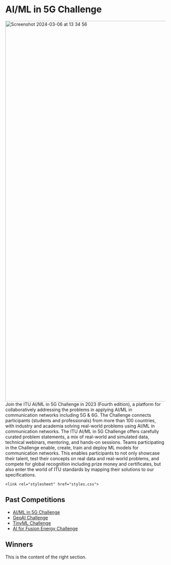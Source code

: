 # AI/ML in 5G Challenge
<img width="1191" alt="Screenshot 2024-03-06 at 13 34 56" src="https://github.com/Carolynshexiu/Challenges.github.io/assets/162329150/14884417-1c72-4d78-a00e-5bdbb5b0e533">
Join the ITU AI/ML in 5G Challenge in 2023 (Fourth edition), a platform for collaboratively addressing the problems in applying AI/ML in communication networks including 5G & 6G. The Challenge connects participants (students and professionals) from more than 100 countries, with industry and academia solving real-world problems using AI/ML in communication networks.
The ITU AI/ML in 5G Challenge offers carefully curated problem statements, a mix of real-world and simulated data, technical webinars, mentoring, and hands-on sessions. Teams participating in the Challenge enable, create, train and deploy ML models for communication networks. This enables participants to not only showcase their talent, test their concepts on real data and real-world problems, and compete for global recognition including prize money and certificates, but also enter the world of ITU standards by mapping their solutions to our specifications.


<html lang="en">
<head>
    <meta charset="UTF-8">
    <meta name="viewport" content="width=device-width, initial-scale=1.0">
   
    <link rel="stylesheet" href="styles.css">
</head>
<body>
    <div class="container">
        <div class="left">
            <!-- Content for the left section -->
            <h2>Past Competitions</h2>
            <p>
            <ul>
        <li><a href="#AI/ML in 5G Challenge">AI/ML in 5G Challenge</a></li>
        <li><a href="#GeoAI Challenge">GeoAI Challenge</a></li>
        <li><a href="#TinyML Challenge">TinyML Challenge</a></li>
        <li><a href="#AI for Fusion Energy Challenge">AI for Fusion Energy Challenge</a></li>
    </ul>
            </p>
        </div>
        <div class="right">
            <!-- Content for the right section -->
            <h2> Winners </h2>
            <p>This is the content of the right section.</p>
        </div>
    </div>
</body>
</html>
